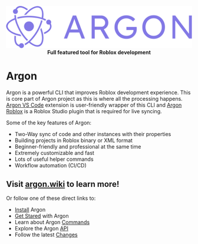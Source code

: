 <div align='center'>
  <img alt='Argon' src='https://raw.githubusercontent.com/argon-rbx/argon-assets/main/argon_banner.png'>
  <b>Full featured tool for Roblox development</b>
</div>

# Argon

Argon is a powerful CLI that improves Roblox development experience. This is core part of Argon project as this is where all the processing happens. [Argon VS Code](https://github.com/argon-rbx/argon-vscode) extension is user-friendly wrapper of this CLI and [Argon Roblox](https://github.com/argon-rbx/argon-roblox) is a Roblox Studio plugin that is required for live syncing.

Some of the key features of Argon:

- Two-Way sync of code and other instances with their properties
- Building projects in Roblox binary or XML format
- Beginner-friendly and professional at the same time
- Extremely customizable and fast
- Lots of useful helper commands
- Workflow automation (CI/CD)

## Visit [argon.wiki](https://argon.wiki/) to learn more!

Or follow one of these direct links to:

- [Install](https://argon.wiki/docs/installation) Argon
- [Get Stared](https://argon.wiki/docs/category/getting-started) with Argon
- Learn about Argon [Commands](https://argon.wiki/docs/category/commands)
- Explore the Argon [API](https://argon.wiki/api/project)
- Follow the latest [Changes](https://argon.wiki/changelog/argon)
